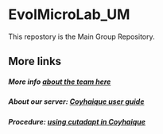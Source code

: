 # EvolMicroLab_UM
This repostory is the Main Group Repository. 

## More links

##### More info [about the team here](https://github.com/jpca21/EvolMicroLab_UM/blob/main/About_our_lab.md)
##### About our server: [Coyhaique user guide](Coyhaique_user_guide.md)
##### Procedure: [using cutadapt in Coyhaique](https://github.com/jpca21/EvolMicroLab_UM/blob/main/procedure_01.md)
